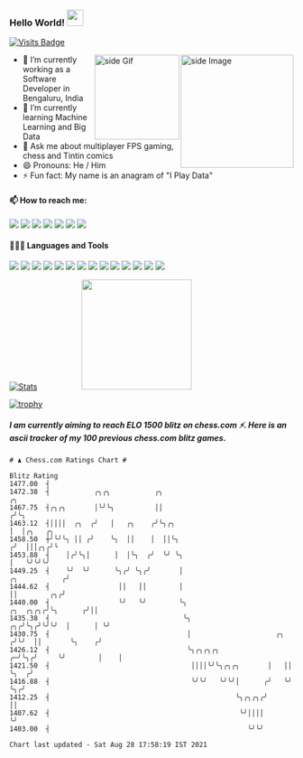   ### Hello World!  <img src="https://github.com/sciencepal/sciencepal/blob/master/assets/Hi.gif" width="29px">
  [![Visits Badge](https://badges.pufler.dev/visits/sciencepal/sciencepal)](https://badges.pufler.dev/visits/sciencepal/sciencepal)
  
<img src="https://github.com/sciencepal/sciencepal/blob/master/assets/life_balance.gif" alt="side Image" align="right" width="200" height="auto" />
<a href="https://ko-fi.com/sciencepal"> <img src="https://media3.giphy.com/media/ZEB6yFbLnhyQf7g3hn/giphy.gif" alt="side Gif" align="right" width="150" height="auto"/> </a>
  
  - 🔭 I’m currently working as a Software Developer in Bengaluru, India
  - 🌱 I’m currently learning Machine Learning and Big Data
  - 💬 Ask me about multiplayer FPS gaming, chess and Tintin comics
  - 😄 Pronouns: He / Him
  - ⚡ Fun fact: My name is an anagram of "I Play Data"
  
  #### 📫 How to reach me:
 <p>
  <a href="https://steamcommunity.com/id/mongocds/"><img src="https://img.shields.io/badge/steam-%23000000.svg?style=for-the-badge&logo=steam&logoColor=white"/></a>
  <a href="https://discord.gg/MnUUbHe"><img src="https://img.shields.io/badge/Discord-%237289DA.svg?style=for-the-badge&logo=discord&logoColor=white"/></a>
  <a href="https://twitter.com/sciencepal"><img src="https://img.shields.io/badge/Twitter-%231DA1F2.svg?style=for-the-badge&logo=Twitter&logoColor=white"/></a>
  <a href="https://www.linkedin.com/in/adityapal1/"><img src="https://img.shields.io/badge/linkedin-%230077B5.svg?style=for-the-badge&logo=linkedin&logoColor=white"/></a> 
  <a href="https://www.facebook.com/sciencepal/"><img src="https://img.shields.io/badge/Facebook-%231877F2.svg?style=for-the-badge&logo=Facebook&logoColor=white"/></a> 
  <a href="https://www.instagram.com/aditya_sciencepal/"><img src="https://img.shields.io/badge/Instagram-%23E4405F.svg?style=for-the-badge&logo=Instagram&logoColor=white"/></a> 
  <a href="mailto:aditya.pal.science@gmail.com"><img src="https://img.shields.io/badge/Gmail-D14836?style=for-the-badge&logo=gmail&logoColor=white"/></a> 
 </p>
  
  #### 👨🏻‍💻 Languages and Tools <br />
 <p>
  <a href="https://github.com/sciencepal"><img src="https://img.shields.io/badge/c++-%2300599C.svg?style=for-the-badge&logo=c%2B%2B&logoColor=white"/></a>
  <a href="https://github.com/sciencepal"><img src="https://img.shields.io/badge/python-%2314354C.svg?style=for-the-badge&logo=python&logoColor=white"/></a>
  <a href="https://github.com/sciencepal"><img src="https://img.shields.io/badge/django-%23092E20.svg?style=for-the-badge&logo=django&logoColor=white"/></a>
  <a href="https://github.com/sciencepal"><img src="https://img.shields.io/badge/java-%23ED8B00.svg?style=for-the-badge&logo=java&logoColor=white"/></a>
  <a href="https://github.com/sciencepal"><img src="https://img.shields.io/badge/GNU%20Bash-4EAA25.svg?style=for-the-badge&logo=GNU%20Bash&logoColor=white"/></a>
  <a href="https://github.com/sciencepal"><img src="https://img.shields.io/badge/docker-%230db7ed.svg?style=for-the-badge&logo=docker&logoColor=white"/></a>
  <a href="https://github.com/sciencepal"><img src="https://img.shields.io/badge/git-%23F05033.svg?style=for-the-badge&logo=git&logoColor=white"/></a>
  <a href="https://github.com/sciencepal"><img src="https://img.shields.io/badge/Jupyter-F37626.svg?style=for-the-badge&logo=Jupyter&logoColor=white"/></a>
  <a href="https://github.com/sciencepal"><img src="https://img.shields.io/badge/Linux-FCC624?style=for-the-badge&logo=linux&logoColor=black"/></a>
  <a href="https://github.com/sciencepal"><img src="https://img.shields.io/badge/Apache%20Maven-C71A36.svg?style=for-the-badge&logo=Apache%20Maven&logoColor=white"/></a>
  <a href="https://github.com/sciencepal"><img src="https://img.shields.io/badge/MongoDB-%234ea94b.svg?style=for-the-badge&logo=mongodb&logoColor=white"/></a>
  <a href="https://github.com/sciencepal"><img src="https://img.shields.io/badge/postgresql-%23316192.svg?style=for-the-badge&logo=postgresql&logoColor=white"/></a>
  <a href="https://github.com/sciencepal"><img src="https://img.shields.io/badge/TensorFlow-%23FF6F00.svg?style=for-the-badge&logo=TensorFlow&logoColor=white"/></a>
  <a href="https://github.com/sciencepal"><img src="https://img.shields.io/badge/scikit--learn-%23F7931E.svg?style=for-the-badge&logo=scikit-learn&logoColor=white"/></a>

  
  [![Stats](https://github-readme-stats.vercel.app/api?username=sciencepal&show_icons=true&theme=radical)](https://github-readme-stats.vercel.app/api?username=sciencepal&show_icons=true&theme=radical)&nbsp; &nbsp; &nbsp; &nbsp; &nbsp; &nbsp; &nbsp; &nbsp; &nbsp; &nbsp; <img src="https://github.com/sciencepal/sciencepal/blob/master/assets/saved.gif" width="195">
  
  [![trophy](https://github-profile-trophy.vercel.app/?username=sciencepal&theme=juicyfresh&no-frame=true&row=1&&margin-w=20&no-bg=true)](https://github-profile-trophy.vercel.app/?username=sciencepal&theme=juicyfresh&no-frame=true&row=1&&margin-w=20&no-bg=true)
  
  ##### I am currently aiming to reach ELO 1500 blitz on chess.com ⚡. Here is an ascii tracker of my 100 previous chess.com blitz games.

  ```
  # ♟︎ Chess.com Ratings Chart #
  
  Blitz Rating
 1477.00  ┤
 1472.38  ┤           ╭╮╭╮           ╭╮                                                             ╭╮
 1467.75  ┤╭╮╭╮       │╰╯╰╮          ││                                                            ╭╯╰╮
 1463.12  ┤││││  ╭╮  ╭╯   │   ╭╮    ╭╯╰╮╭╮                                                         │  │╭╮   ╭╮
 1458.50  ┼╯╰╯╰╮ ││ ╭╯    ╰╮  ││    │  ││╰╮                                                       ╭╯  │││╭╮╭╯╰
 1453.88  ┤    │╭╯╰╮│      │  │╰╮  ╭╯  ╰╯ ╰╮                                                      │   ╰╯╰╯╰╯
 1449.25  ┤    ╰╯  ╰╯      ╰╮╭╯ ╰╮╭╯       │                                        ╭╮           ╭╯
 1444.62  ┤                 ││   ││        │                                        ││        ╭╮╭╯
 1440.00  ┤                 ╰╯   ╰╯        ╰╮                              ╭╮  ╭╮╭╮╭╯╰╮      ╭╯││
 1435.38  ┤                                 ╰╮                          ╭╮╭╯╰╮╭╯╰╯╰╯  │      │ ╰╯
 1430.75  ┤                                  │                     ╭╮  ╭╯╰╯  ││       ╰╮    ╭╯
 1426.12  ┤                                  ╰╮╭╮╭╮╭╮            ╭─╯╰╮╭╯     ╰╯        │    │
 1421.50  ┤                                   ││││╰╯╰╮╭╮╭╮       │   ││                ╰╮  ╭╯
 1416.88  ┤                                   ╰╯╰╯   ╰╯╰╯│      ╭╯   ╰╯                 ╰╮╭╯
 1412.25  ┤                                              ╰╮╭╮╭╮╭╯                        ││
 1407.62  ┤                                               ╰╯││││                         ╰╯
 1403.00  ┤                                                 ╰╯╰╯

Chart last updated - Sat Aug 28 17:58:19 IST 2021  
  ```
  

